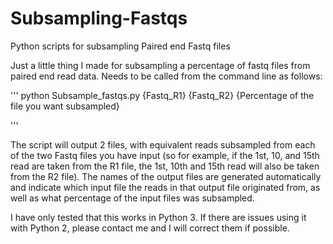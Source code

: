 # Subsampling-Fastqs
Python scripts for subsampling Paired end Fastq files


Just a little thing I made for subsampling a percentage of fastq files from paired end read data. 
Needs to be called from the command line as follows:

'''
python Subsample_fastqs.py {Fastq_R1} {Fastq_R2} {Percentage of the file you want subsampled}
 
'''

The script will output 2 files, with equivalent reads subsampled from each of the two Fastq files you have input (so for example, if the 1st, 10, and 15th read are taken from the R1 file, the 1st, 10th and 15th read will also be taken from the R2 file). The names of the output files are generated automatically and indicate which input file the reads in that output file originated from, as well as what percentage of the input files was subsampled.

I have only tested that this works in Python 3. If there are issues using it with Python 2, please contact me and I will correct them if possible.
